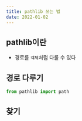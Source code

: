 ```yaml
---
title: pathlib 쓰는 법
date: 2022-01-02
---
```


## pathlib이란

- 경로를 `객체`처럼 다룰 수 있다

## 경로 다루기

```py
from pathlib import path


```

## 찾기